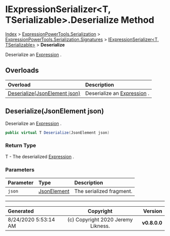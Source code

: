 ﻿# IExpressionSerializer&lt;T, TSerializable>.Deserialize Method

[Index](../index.md) > [ExpressionPowerTools.Serialization](ExpressionPowerTools.Serialization.a.md) > [ExpressionPowerTools.Serialization.Signatures](ExpressionPowerTools.Serialization.Signatures.n.md) > [IExpressionSerializer<T, TSerializable>](ExpressionPowerTools.Serialization.Signatures.IExpressionSerializer`2.i.md) > **Deserialize**

Deserialize an [Expression](https://docs.microsoft.com/dotnet/api/system.linq.expressions.expression) .

## Overloads

| Overload | Description |
| :-- | :-- |
| [Deserialize(JsonElement json)](#deserializejsonelement-json) | Deserialize an [Expression](https://docs.microsoft.com/dotnet/api/system.linq.expressions.expression) . |
## Deserialize(JsonElement json)

Deserialize an [Expression](https://docs.microsoft.com/dotnet/api/system.linq.expressions.expression) .

```csharp
public virtual T Deserialize(JsonElement json)
```

### Return Type

T - The deserialized [Expression](https://docs.microsoft.com/dotnet/api/system.linq.expressions.expression) .

### Parameters

| Parameter | Type | Description |
| :-- | :-- | :-- |
| `json` | [JsonElement](https://docs.microsoft.com/dotnet/api/system.text.json.jsonelement) | The serialized fragment. |



---

| Generated | Copyright | Version |
| :-- | :-: | --: |
| 8/24/2020 5:53:14 AM | (c) Copyright 2020 Jeremy Likness. | **v0.8.0.0** |
